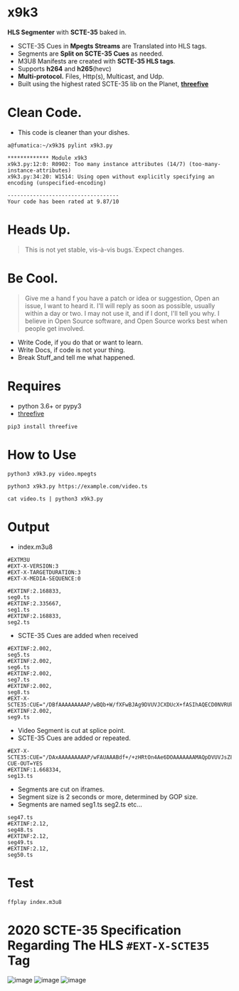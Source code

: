   
 # __x9k3__ 
 __HLS Segmenter__ with __SCTE-35__ baked in.   

* SCTE-35 Cues in __Mpegts Streams__ are Translated into HLS tags.
* Segments are __Split on SCTE-35 Cues__ as needed.
* M3U8 Manifests are created with __SCTE-35 HLS tags__.
* Supports __h264__ and __h265__(hevc)
* __Multi-protocol.__ Files, Http(s), Multicast, and Udp.
* Built using the highest rated SCTE-35 lib on the Planet, [__threefive__](https://github.com/futzu/scte35-threefive)

# Clean Code.
* This code is cleaner than your dishes.
 
```smalltalk
a@fumatica:~/x9k3$ pylint x9k3.py 

************* Module x9k3
x9k3.py:12:0: R0902: Too many instance attributes (14/7) (too-many-instance-attributes)
x9k3.py:34:20: W1514: Using open without explicitly specifying an encoding (unspecified-encoding)

-----------------------------------
Your code has been rated at 9.87/10

```


# Heads Up.
> This is not yet stable, vis-à-vis bugs.`Expect changes. 
# Be Cool.
> Give me a hand f you have a patch or idea or suggestion, Open an issue, I want to heard it. I'll will reply
as soon as possible, usually within a day or two. I may not use it, and if I dont, I'll tell you why. 
I believe in Open Source software, and Open Source works best when people get involved. 

  * Write Code, if you do that or want to learn.
  * Write Docs, if code is not your thing.
  * Break Stuff_and tell me what happened.
  
 
# Requires 
* python 3.6+ or pypy3
* [threefive](https://github.com/futzu/scte35-threefive)  
```smalltalk
pip3 install threefive
```

# How to Use
```smalltalk
python3 x9k3.py video.mpegts
```
```smalltalk
python3 x9k3.py https://example.com/video.ts
```
```smalltalk
cat video.ts | python3 x9k3.py
```

# Output

* index.m3u8

```smalltalk
#EXTM3U
#EXT-X-VERSION:3
#EXT-X-TARGETDURATION:3
#EXT-X-MEDIA-SEQUENCE:0
 
#EXTINF:2.168833,
seg0.ts
#EXTINF:2.335667,
seg1.ts
#EXTINF:2.168833,
seg2.ts

```

*  SCTE-35 Cues are added when received


```smalltalk
#EXTINF:2.002,
seg5.ts
#EXTINF:2.002,
seg6.ts
#EXTINF:2.002,
seg7.ts
#EXTINF:2.002,
seg8.ts
#EXT-X-SCTE35:CUE="/DBfAAAAAAAAAP/wBQb+W/fXFwBJAg9DVUVJCXDUcX+fASIhAQECD0NVRUkJcNRwf58BIhEBAQIPQ1VFSQlxDxd/nwEEEAEBAhRDVUVJCXEPGH/fAAc0VHABBCABAe6Vhcw=" 
#EXTINF:2.002,
seg9.ts
```

*  Video Segment is cut at splice point.
* SCTE-35 Cues are added or repeated.



```smalltalk
#EXT-X-SCTE35:CUE="/DAxAAAAAAAAAP/wFAUAAABdf+/+zHRtOn4Ae6DOAAAAAAAMAQpDVUVJsZ8xMjEqLYemJQ==" CUE-OUT=YES
#EXTINF:1.668334,
seg13.ts

```

* Segments are cut on iframes.
* Segment size is 2 seconds or more, determined by GOP size. 
* Segments are named seg1.ts seg2.ts etc...

```smalltalk
seg47.ts
#EXTINF:2.12,
seg48.ts
#EXTINF:2.12,
seg49.ts
#EXTINF:2.12,
seg50.ts

```

# Test
```
ffplay index.m3u8
```

# 2020 SCTE-35 Specification Regarding The HLS `#EXT-X-SCTE35` Tag

![image](https://user-images.githubusercontent.com/52701496/160178288-fc75bcfc-b408-43f0-a7ec-83ecdfb10e8b.png)
![image](https://user-images.githubusercontent.com/52701496/160177961-aa7f1706-2f49-4144-a3e3-36efb458037d.png)
![image](https://user-images.githubusercontent.com/52701496/160178082-a978772d-d650-4093-a442-2aeb907bba19.png)







